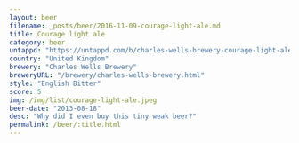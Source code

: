 ```yaml
---
layout: beer
filename: _posts/beer/2016-11-09-courage-light-ale.md
title: Courage light ale
category: beer
untappd: "https://untappd.com/b/charles-wells-brewery-courage-light-ale/113545"
country: "United Kingdom"
brewery: "Charles Wells Brewery"
breweryURL: "/brewery/charles-wells-brewery.html"
style: "English Bitter"
score: 5
img: /img/list/courage-light-ale.jpeg
beer-date: "2013-08-18"
desc: "Why did I even buy this tiny weak beer?"
permalink: /beer/:title.html
---
```

